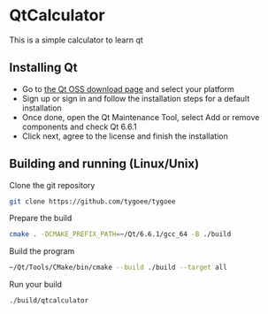 # QtCalculator

This is a simple calculator to learn qt

## Installing Qt

- Go to [the Qt OSS download page](https://www.qt.io/download-qt-installer-oss/) and select your platform
- Sign up or sign in and follow the installation steps for a default installation
- Once done, open the Qt Maintenance Tool, select Add or remove components and check Qt 6.6.1
- Click next, agree to the license and finish the installation

## Building and running (Linux/Unix)

Clone the git repository

```sh
git clone https://github.com/tygoee/tygoee
```

Prepare the build

```sh
cmake . -DCMAKE_PREFIX_PATH=~/Qt/6.6.1/gcc_64 -B ./build
```

Build the program

```sh
~/Qt/Tools/CMake/bin/cmake --build ./build --target all
```

Run your build

```sh
./build/qtcalculator
```
